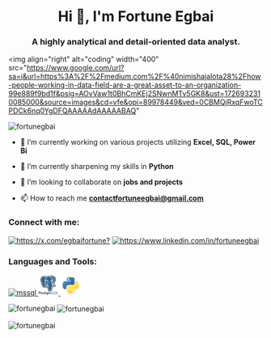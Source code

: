 <h1 align="center">Hi 👋, I'm Fortune Egbai</h1>
<h3 align="center">A highly analytical and detail-oriented data analyst.</h3>

<img align="right" alt="coding" width="400" src="https://www.google.com/url?sa=i&url=https%3A%2F%2Fmedium.com%2F%40nimishajalota28%2Fhow-people-working-in-data-field-are-a-great-asset-to-an-organization-99e889f9bd1f&psig=AOvVaw1t0BhCmKEj2SNwnMTv5GK8&ust=1726932310085000&source=images&cd=vfe&opi=89978449&ved=0CBMQjRxqFwoTCPDCk6nq0YgDFQAAAAAdAAAAABAQ"
<p align="left"> <img src="https://komarev.com/ghpvc/?username=fortunegbai&label=Profile%20views&color=0e75b6&style=flat" alt="fortunegbai" /> </p>

- 🔭 I’m currently working on various projects utilizing **Excel, SQL, Power Bi**

- 🌱 I’m currently sharpening my skills in **Python**

- 👯 I’m looking to collaborate on **jobs and projects**

- 📫 How to reach me **contactfortuneegbai@gmail.com**

<h3 align="left">Connect with me:</h3>
<p align="left">
<a href="https://twitter.com/https://x.com/egbaifortune?" target="blank"><img align="center" src="https://raw.githubusercontent.com/rahuldkjain/github-profile-readme-generator/master/src/images/icons/Social/twitter.svg" alt="https://x.com/egbaifortune?" height="30" width="40" /></a>
<a href="https://linkedin.com/in/https://www.linkedin.com/in/fortuneegbai" target="blank"><img align="center" src="https://raw.githubusercontent.com/rahuldkjain/github-profile-readme-generator/master/src/images/icons/Social/linked-in-alt.svg" alt="https://www.linkedin.com/in/fortuneegbai" height="30" width="40" /></a>
</p>

<h3 align="left">Languages and Tools:</h3>
<p align="left"> <a href="https://www.microsoft.com/en-us/sql-server" target="_blank" rel="noreferrer"> <img src="https://www.svgrepo.com/show/303229/microsoft-sql-server-logo.svg" alt="mssql" width="40" height="40"/> </a> <a href="https://www.postgresql.org" target="_blank" rel="noreferrer"> <img src="https://raw.githubusercontent.com/devicons/devicon/master/icons/postgresql/postgresql-original-wordmark.svg" alt="postgresql" width="40" height="40"/> </a> <a href="https://www.python.org" target="_blank" rel="noreferrer"> <img src="https://raw.githubusercontent.com/devicons/devicon/master/icons/python/python-original.svg" alt="python" width="40" height="40"/> </a> </p>

<p><img align="left" src="https://github-readme-stats.vercel.app/api/top-langs?username=fortunegbai&show_icons=true&locale=en&layout=compact" alt="fortunegbai" /></p>

<p>&nbsp;<img align="center" src="https://github-readme-stats.vercel.app/api?username=fortunegbai&show_icons=true&locale=en" alt="fortunegbai" /></p>

<p><img align="center" src="https://github-readme-streak-stats.herokuapp.com/?user=fortunegbai&" alt="fortunegbai" /></p>
